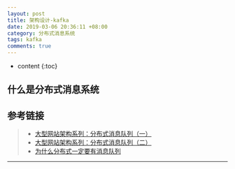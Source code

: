 ```yaml
---
layout: post
title: 架构设计-kafka
date: 2019-03-06 20:36:11 +08:00
category: 分布式消息系统 
tags: kafka 
comments: true
---
```


* content
{:toc}








## 什么是分布式消息系统





## 参考链接

>* [大型网站架构系列：分布式消息队列（一）](https://www.cnblogs.com/itfly8/p/5155983.html)
>* [大型网站架构系列：分布式消息队列（二）](http://www.cnblogs.com/itfly8/p/5156155.html)
>* [为什么分布式一定要有消息队列](https://blog.csdn.net/mrs_haining/article/details/80625833)

----

